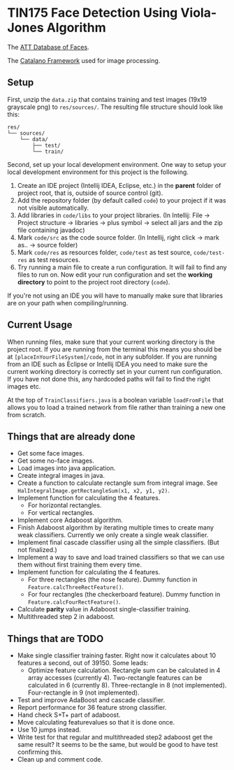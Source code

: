 # TIN175 Face Detection Using Viola-Jones Algorithm

The [ATT Database of Faces](https://www.cl.cam.ac.uk/research/dtg/attarchive/facedatabase.html).

The [Catalano Framework](https://github.com/DiegoCatalano/Catalano-Framework) used for image processing.

## Setup
First, unzip the `data.zip` that contains training and test images (19x19 grayscale png) to `res/sources/`. The resulting file structure should look like this:
```
res/
└── sources/
    └── data/
        ├── test/
        └── train/
```

Second, set up your local development environment. One way to setup your local development environment for this project is the following.

1. Create an IDE project (Intellij IDEA, Eclipse, etc.) in the __parent__ folder of project root, that is, outside of source control (git).
2. Add the repository folder (by default called `code`) to your project if it was not visible automatically.
3. Add libraries in `code/libs` to your project libraries. (In Intellij: File -> Project structure -> libraries -> plus symbol -> select all jars and the zip file containing javadoc)
4. Mark `code/src` as the code source folder. (In Intellij, right click -> mark as.. -> source folder)
5. Mark `code/res` as resources folder, `code/test` as test source, `code/test-res` as test resources.
6. Try running a main file to create a run configuration. It will fail to find any files to run on. Now edit your run configuration and set the __working directory__ to point to the project root directory (`code`).

If you're not using an IDE you will have to manually make sure that libraries are on your path when compiling/running.

## Current Usage
When running files, make sure that your current working directory is the project root. If you are running from the terminal this means you should be at `[placeInYourFileSystem]/code`, not in any subfolder. If you are running from an IDE such as Eclipse or Intellij IDEA you need to make sure the current working directory is correctly set in your current run configuration. If you have not done this, any hardcoded paths will fail to find the right images etc.

At the top of `TrainClassifiers.java` is a boolean variable `loadFromFile` that allows you to load a trained network from file rather than training a new one from scratch.

## Things that are already done
* Get some face images.
* Get some no-face images.
* Load images into java application.
* Create integral images in java.
* Create a function to calculate rectangle sum from integral image. See `HalIntegralImage.getRectangleSum(x1, x2, y1, y2)`.
* Implement function for calculating the 4 features.
   * For horizontal rectangles.
   * For vertical rectangles.
* Implement core Adaboost algorithm.
* Finish Adaboost algorithm by iterating multiple times to create many weak classifiers. Currently we only create a single weak classifier.
* Implement final cascade classifier using all the simple classifiers. (But not finalized.)
* Implement a way to save and load trained classifiers so that we can use them without first training them every time.
* Implement function for calculating the 4 features.
   * For three rectangles (the nose feature). Dummy function in `Feature.calcThreeRectFeature()`.
   * For four rectangles (the checkerboard feature). Dummy function in `Feature.calcFourRectFeature()`.
* Calculate __parity__ value in Adaboost single-classifier training.
* Multithreaded step 2 in adaboost.

## Things that are TODO
* Make single classifier training faster. Right now it calculates about 10 features a second, out of 39150. Some leads:
   * Optimize feature calculation. Rectangle sum can be calculated in 4 array accesses (currently 4). Two-rectangle features can be calculated in 6 (currently 8).  Three-rectangle in 8 (not implemented).  Four-rectangle in 9 (not implemented).
* Test and improve AdaBoost and cascade classifier.
* Report performance for 36 feature strong classifier.
* Hand check S+T+ part of adaboost.
* Move calculating featurevalues so that it is done once.
* Use 10 jumps instead.
* Write test for that regular and multithreaded step2 adaboost get the same result? It seems to be the same, but would be good to have test confirming this.
* Clean up and comment code.

